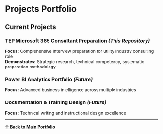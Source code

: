 # Projects Portfolio

## Current Projects

### **TEP Microsoft 365 Consultant Preparation** *(This Repository)*
**Focus:** Comprehensive interview preparation for utility industry consulting role  
**Demonstrates:** Strategic research, technical competency, systematic preparation methodology  

### **Power BI Analytics Portfolio** *(Future)*
**Focus:** Advanced business intelligence across multiple industries  

### **Documentation & Training Design** *(Future)*
**Focus:** Technical writing and instructional design excellence  

---
**[↑ Back to Main Portfolio](../README.md)**
